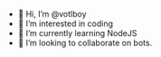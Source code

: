 - 👋 Hi, I’m @votlboy
- 👀 I’m interested in coding
- 🌱 I’m currently learning NodeJS
- 💞️ I’m looking to collaborate on bots.

<!---
votlboy/votlboy is a ✨ special ✨ repository because its `README.md` (this file) appears on your GitHub profile.
You can click the Preview link to take a look at your changes.
--->
